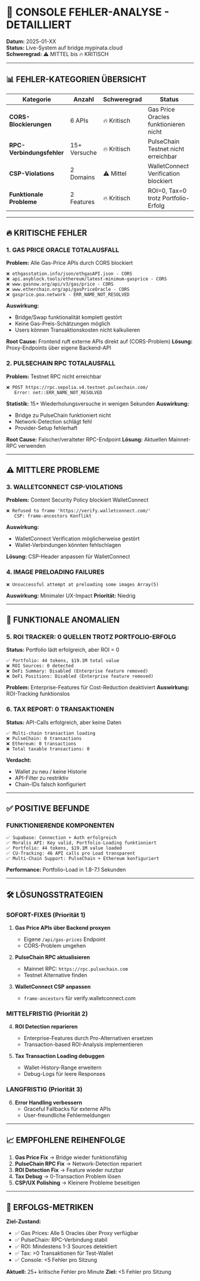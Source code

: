 # 🚨 CONSOLE FEHLER-ANALYSE - DETAILLIERT
**Datum:** 2025-01-XX  
**Status:** Live-System auf bridge.mypinata.cloud  
**Schweregrad:** ⚠️ MITTEL bis 🔥 KRITISCH

---

## 📊 FEHLER-KATEGORIEN ÜBERSICHT

| Kategorie | Anzahl | Schweregrad | Status |
|-----------|--------|-------------|--------|
| **CORS-Blockierungen** | 6 APIs | 🔥 Kritisch | Gas Price Oracles funktionieren nicht |
| **RPC-Verbindungsfehler** | 15+ Versuche | 🔥 Kritisch | PulseChain Testnet nicht erreichbar |
| **CSP-Violations** | 2 Domains | ⚠️ Mittel | WalletConnect Verification blockiert |
| **Funktionale Probleme** | 2 Features | 🔥 Kritisch | ROI=0, Tax=0 trotz Portfolio-Erfolg |

---

## 🔥 KRITISCHE FEHLER

### 1. GAS PRICE ORACLE TOTALAUSFALL
**Problem:** Alle Gas-Price APIs durch CORS blockiert

```
❌ ethgasstation.info/json/ethgasAPI.json - CORS
❌ api.anyblock.tools/ethereum/latest-minimum-gasprice - CORS  
❌ www.gasnow.org/api/v3/gas/price - CORS
❌ www.etherchain.org/api/gasPriceOracle - CORS
❌ gasprice.poa.network - ERR_NAME_NOT_RESOLVED
```

**Auswirkung:** 
- Bridge/Swap funktionalität komplett gestört
- Keine Gas-Preis-Schätzungen möglich
- Users können Transaktionskosten nicht kalkulieren

**Root Cause:** Frontend ruft externe APIs direkt auf (CORS-Problem)
**Lösung:** Proxy-Endpoints über eigene Backend-API

### 2. PULSECHAIN RPC TOTALAUSFALL
**Problem:** Testnet RPC nicht erreichbar

```
❌ POST https://rpc.sepolia.v4.testnet.pulsechain.com/ 
   Error: net::ERR_NAME_NOT_RESOLVED
```

**Statistik:** 15+ Wiederholungsversuche in wenigen Sekunden
**Auswirkung:** 
- Bridge zu PulseChain funktioniert nicht
- Network-Detection schlägt fehl
- Provider-Setup fehlerhaft

**Root Cause:** Falscher/veralteter RPC-Endpoint
**Lösung:** Aktuellen Mainnet-RPC verwenden

---

## ⚠️ MITTLERE PROBLEME

### 3. WALLETCONNECT CSP-VIOLATIONS
**Problem:** Content Security Policy blockiert WalletConnect

```
❌ Refused to frame 'https://verify.walletconnect.com/' 
   CSP: frame-ancestors Konflikt
```

**Auswirkung:** 
- WalletConnect Verification möglicherweise gestört
- Wallet-Verbindungen könnten fehlschlagen

**Lösung:** CSP-Header anpassen für WalletConnect

### 4. IMAGE PRELOADING FAILURES
```
❌ Unsuccessful attempt at preloading some images Array(5)
```

**Auswirkung:** Minimaler UX-Impact
**Priorität:** Niedrig

---

## 🎯 FUNKTIONALE ANOMALIEN

### 5. ROI TRACKER: 0 QUELLEN TROTZ PORTFOLIO-ERFOLG
**Status:** Portfolio lädt erfolgreich, aber ROI = 0

```
✅ Portfolio: 44 tokens, $19.1M total value  
❌ ROI Sources: 0 detected
❌ DeFi Summary: Disabled (Enterprise feature removed)
❌ DeFi Positions: Disabled (Enterprise feature removed)
```

**Problem:** Enterprise-Features für Cost-Reduction deaktiviert
**Auswirkung:** ROI-Tracking funktionslos

### 6. TAX REPORT: 0 TRANSAKTIONEN
**Status:** API-Calls erfolgreich, aber keine Daten

```
✅ Multi-chain transaction loading
❌ PulseChain: 0 transactions  
❌ Ethereum: 0 transactions
❌ Total taxable transactions: 0
```

**Verdacht:** 
- Wallet zu neu / keine Historie
- API-Filter zu restriktiv
- Chain-IDs falsch konfiguriert

---

## ✅ POSITIVE BEFUNDE

### FUNKTIONIERENDE KOMPONENTEN
```
✅ Supabase: Connection + Auth erfolgreich
✅ Moralis API: Key valid, Portfolio-Loading funktioniert  
✅ Portfolio: 44 tokens, $19.1M value loaded
✅ CU-Tracking: 46 API calls pro Load transparent
✅ Multi-Chain Support: PulseChain + Ethereum konfiguriert
```

**Performance:** Portfolio-Load in 1.8-7.1 Sekunden

---

## 🛠️ LÖSUNGSSTRATEGIEN

### SOFORT-FIXES (Priorität 1)
1. **Gas Price APIs über Backend proxyen**
   - Eigene `/api/gas-prices` Endpoint
   - CORS-Problem umgehen

2. **PulseChain RPC aktualisieren**
   - Mainnet RPC: `https://rpc.pulsechain.com`
   - Testnet Alternative finden

3. **WalletConnect CSP anpassen**
   - `frame-ancestors` für verify.walletconnect.com

### MITTELFRISTIG (Priorität 2)
4. **ROI Detection reparieren** 
   - Enterprise-Features durch Pro-Alternativen ersetzen
   - Transaction-based ROI-Analysis implementieren

5. **Tax Transaction Loading debuggen**
   - Wallet-History-Range erweitern  
   - Debug-Logs für leere Responses

### LANGFRISTIG (Priorität 3)
6. **Error Handling verbessern**
   - Graceful Fallbacks für externe APIs
   - User-freundliche Fehlermeldungen

---

## 📈 EMPFOHLENE REIHENFOLGE

1. **Gas Price Fix** → Bridge wieder funktionsfähig
2. **PulseChain RPC Fix** → Network-Detection repariert  
3. **ROI Detection Fix** → Feature wieder nutzbar
4. **Tax Debug** → 0-Transaction Problem lösen
5. **CSP/UX Polishing** → Kleinere Probleme beseitigen

---

## 🎯 ERFOLGS-METRIKEN

**Ziel-Zustand:**
- ✅ Gas Prices: Alle 5 Oracles über Proxy verfügbar
- ✅ PulseChain: RPC-Verbindung stabil  
- ✅ ROI: Mindestens 1-3 Sources detektiert
- ✅ Tax: >0 Transaktionen für Test-Wallet
- ✅ Console: <5 Fehler pro Sitzung

**Aktuell:** 25+ kritische Fehler pro Minute
**Ziel:** <5 Fehler pro Sitzung 